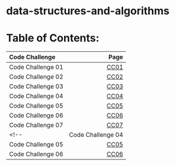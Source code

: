 # data-structures-and-algorithms

# Table of Contents:

| Code Challenge    | Page      |
| :---        |            ---: |
| Code Challenge 01    | [CC01](./CodeChallenge01/cc01.md)      |
| Code Challenge 02    | [CC02](./CodeChallenge02/cc02.md)      |
| Code Challenge 03    | [CC03](./CodeChallenge03/cc03.md)      |
| Code Challenge 04    | [CC04](./CodeChallenge04/cc04.md)      |
| Code Challenge 05    | [CC05](./CodeChallenge05/cc05.md)      |
| Code Challenge 06    | [CC06](./CodeChallenge06/cc06.md)      |
| Code Challenge 07    | [CC07](./CodeChallenge07/cc07.md)      |
<!-- | Code Challenge 04    | [CC04](./CodeChallenge04/cc04.md)      |
| Code Challenge 05    | [CC05](./CodeChallenge05/cc05.md)      |
| Code Challenge 06    | [CC06](./CodeChallenge06/cc06.md)      | -->


